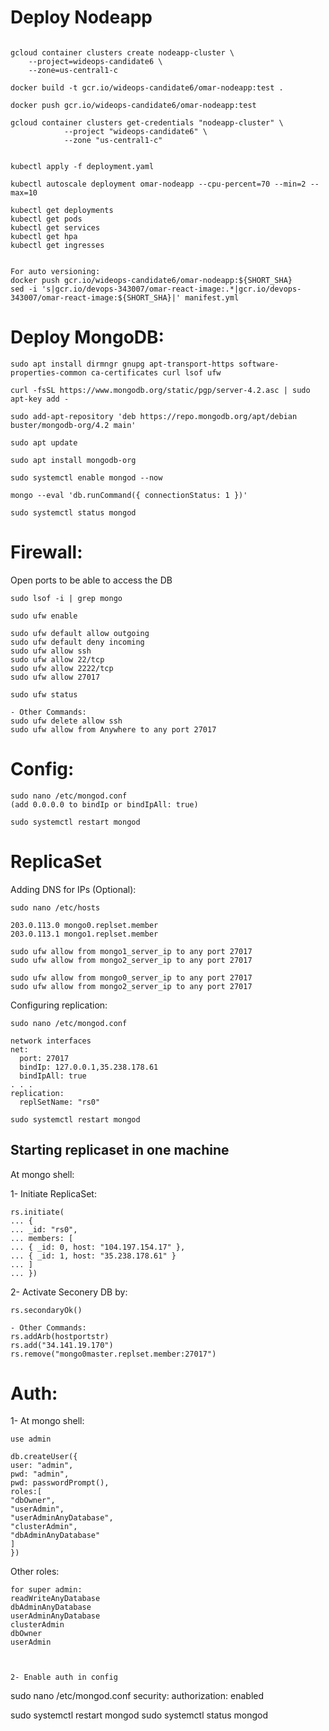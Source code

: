 # Deploy Nodeapp

```

gcloud container clusters create nodeapp-cluster \
    --project=wideops-candidate6 \
    --zone=us-central1-c

docker build -t gcr.io/wideops-candidate6/omar-nodeapp:test .

docker push gcr.io/wideops-candidate6/omar-nodeapp:test

gcloud container clusters get-credentials "nodeapp-cluster" \
            --project "wideops-candidate6" \
            --zone "us-central1-c" 


kubectl apply -f deployment.yaml

kubectl autoscale deployment omar-nodeapp --cpu-percent=70 --min=2 --max=10 

kubectl get deployments
kubectl get pods
kubectl get services
kubectl get hpa
kubectl get ingresses


For auto versioning:
docker push gcr.io/wideops-candidate6/omar-nodeapp:${SHORT_SHA}
sed -i 's|gcr.io/devops-343007/omar-react-image:.*|gcr.io/devops-343007/omar-react-image:${SHORT_SHA}|' manifest.yml

```


# Deploy MongoDB:

```
sudo apt install dirmngr gnupg apt-transport-https software-properties-common ca-certificates curl lsof ufw

curl -fsSL https://www.mongodb.org/static/pgp/server-4.2.asc | sudo apt-key add -

sudo add-apt-repository 'deb https://repo.mongodb.org/apt/debian buster/mongodb-org/4.2 main'

sudo apt update

sudo apt install mongodb-org

sudo systemctl enable mongod --now

mongo --eval 'db.runCommand({ connectionStatus: 1 })'

sudo systemctl status mongod

```



# Firewall: 

Open ports to be able to access the DB
```
sudo lsof -i | grep mongo

sudo ufw enable

sudo ufw default allow outgoing
sudo ufw default deny incoming
sudo ufw allow ssh
sudo ufw allow 22/tcp
sudo ufw allow 2222/tcp
sudo ufw allow 27017

sudo ufw status

- Other Commands:
sudo ufw delete allow ssh
sudo ufw allow from Anywhere to any port 27017
```


# Config:

```
sudo nano /etc/mongod.conf
(add 0.0.0.0 to bindIp or bindIpAll: true)

sudo systemctl restart mongod
```


# ReplicaSet 

Adding DNS for IPs (Optional):

```
sudo nano /etc/hosts

203.0.113.0 mongo0.replset.member
203.0.113.1 mongo1.replset.member

sudo ufw allow from mongo1_server_ip to any port 27017
sudo ufw allow from mongo2_server_ip to any port 27017

sudo ufw allow from mongo0_server_ip to any port 27017
sudo ufw allow from mongo2_server_ip to any port 27017
```


Configuring replication:
```
sudo nano /etc/mongod.conf

network interfaces
net:
  port: 27017
  bindIp: 127.0.0.1,35.238.178.61
  bindIpAll: true
. . .
replication:
  replSetName: "rs0"

sudo systemctl restart mongod
```

## Starting replicaset in one machine


At mongo shell:

1- Initiate ReplicaSet:
```
rs.initiate(
... {
... _id: "rs0",
... members: [
... { _id: 0, host: "104.197.154.17" },
... { _id: 1, host: "35.238.178.61" }
... ]
... })
```

2- Activate Seconery DB by:
```
rs.secondaryOk()
```

```
- Other Commands:
rs.addArb(hostportstr)
rs.add("34.141.19.170")
rs.remove("mongo0master.replset.member:27017")
```


# Auth:

1- At mongo shell: 

```
use admin

db.createUser({
user: "admin",
pwd: "admin",
pwd: passwordPrompt(),
roles:[
"dbOwner", 
"userAdmin", 
"userAdminAnyDatabase",
"clusterAdmin",
"dbAdminAnyDatabase"
]
})
```

Other roles:
```
for super admin:
readWriteAnyDatabase
dbAdminAnyDatabase
userAdminAnyDatabase
clusterAdmin
dbOwner 
userAdmin
```

```


2- Enable auth in config

```
sudo nano /etc/mongod.conf
security:
  authorization: enabled

sudo systemctl restart mongod
sudo systemctl status mongod
```